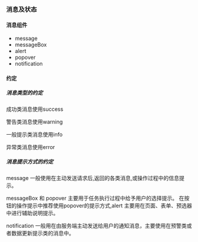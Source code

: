

### 消息及状态

#### 消息组件
- message
- messageBox
- alert
- popover
- notification
#### 约定

##### 消息类型的约定

成功类消息使用success

警告类消息使用warning

一般提示类消息使用info

异常类消息使用error

##### 消息提示方式的约定

message 一般使用在主动发送请求后,返回的各类消息,或操作过程中的信息提示。

messageBox 和 popover 主要用于任务执行过程中给予用户的选择提示。 在按钮的操作提示中推荐使用popover的提示方式,alert 主要用在页面、表单、预选器中进行辅助说明提示。

notification 一般用在由服务端主动发送给用户的通知消息，主要使用在预警类或者数据更新提示类的消息中。